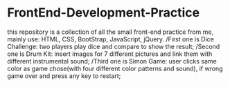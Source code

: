 # FrontEnd-Development-Practice
this repository is a collection of all the small front-end practice from me, mainly use: HTML, CSS, BootStrap, JavaScript, jQuery.
/First one is Dice Challenge: two players play dice and compare to show the result;
/Second one is Drum Kit: insert images for 7 different pictures and link them with different instrumental sound;
/Third one is Simon Game: user clicks same color as game chose(with four different color patterns and sound), if wrong game over and press any key to restart;
